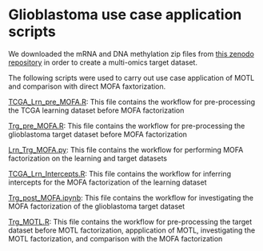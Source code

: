 # Glioblastoma use case application scripts

We downloaded the mRNA and DNA methylation zip files from [this zenodo repository](https://zenodo.org/records/7380252) in order to create a multi-omics target dataset.

The following scripts were used to carry out use case application of MOTL and comparison with direct MOFA faxtorization.

[TCGA_Lrn_pre_MOFA.R](https://github.com/david-hirst/MOTL/blob/main/GlioblastomaUseCase/TCGA_Lrn_pre_MOFA.R): This file contains the workflow for pre-processing the TCGA learning dataset before MOFA factorization

[Trg_pre_MOFA.R](https://github.com/david-hirst/MOTL/blob/main/GlioblastomaUseCase/Trg_pre_MOFA.R): This file contains the workflow for pre-processing the glioblastoma target dataset before MOFA factorization

[Lrn_Trg_MOFA.py](https://github.com/david-hirst/MOTL/blob/main/GlioblastomaUseCase/Lrn_Trg_MOFA.py): This file contains the workflow for performing MOFA factorization on the learning and target datasets

[TCGA_Lrn_Intercepts.R](https://github.com/david-hirst/MOTL/blob/main/GlioblastomaUseCase/TCGA_Lrn_Intercepts.R): This file contains the workflow for inferring intercepts for the MOFA factorization of the learning dataset

[Trg_post_MOFA.ipynb](https://github.com/david-hirst/MOTL/blob/main/GlioblastomaUseCase/Trg_post_MOFA.ipynb): This file contains the workflow for investigating the MOFA factorization of the glioblastoma target dataset

[Trg_MOTL.R](https://github.com/david-hirst/MOTL/blob/main/GlioblastomaUseCase/Trg_MOTL.R): This file contains the workflow for pre-processing the target dataset before MOTL factorization, appplication of MOTL, investigating the MOTL factorization, and comparison with the MOFA factorization

